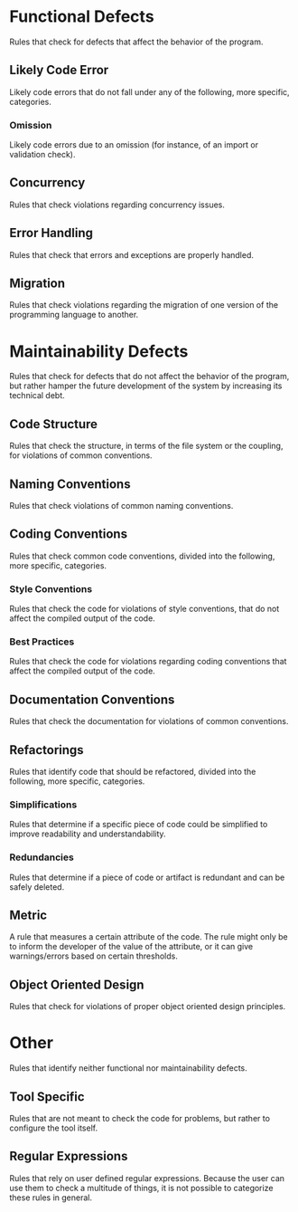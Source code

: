 # Functional Defects
Rules that check for defects that affect the behavior of the program.

## Likely Code Error
Likely code errors that do not fall under any of the following, more specific, categories. 

### Omission
Likely code errors due to an omission (for instance, of an import or validation check).

## Concurrency
Rules that check violations regarding concurrency issues.

## Error Handling
Rules that check that errors and exceptions are properly handled. 

## Migration
Rules that check violations regarding the migration of one version of the programming language to another. 

# Maintainability Defects
Rules that check for defects that do not affect the behavior of the program, but rather hamper the future development of the system by increasing its technical debt.

## Code Structure
Rules that check the structure, in terms of the file system or the coupling, for violations of common conventions.

## Naming Conventions
Rules that check violations of common naming conventions. 

## Coding Conventions
Rules that check common code conventions, divided into the following, more specific, categories.

### Style Conventions
Rules that check the code for violations of style conventions, that do not affect the compiled output of the code.

### Best Practices
Rules that check the code for violations regarding coding conventions that affect the compiled output of the code. 

## Documentation Conventions
Rules that check the documentation for violations of common conventions.

## Refactorings
Rules that identify code that should be refactored, divided into the following, more specific, categories.

### Simplifications
Rules that determine if a specific piece of code could be simplified to improve readability and understandability.

### Redundancies
Rules that determine if a piece of code or artifact is redundant and can be safely deleted.

## Metric
A rule that measures a certain attribute of the code. The rule might only be to inform the developer of the value of the attribute, or it can give warnings/errors based on certain thresholds.

## Object Oriented Design
Rules that check for violations of proper object oriented design principles.

# Other
Rules that identify neither functional nor maintainability defects.

## Tool Specific
Rules that are not meant to check the code for problems, but rather to configure the tool itself.

## Regular Expressions
Rules that rely on user defined regular expressions. Because the user can use them to check a multitude of things, it is not possible to categorize these rules in general.
